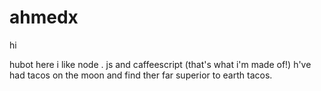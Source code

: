# ahmedx

hi

hubot here i like node . js and caffeescript (that's what i'm made of!)
h've had tacos on the moon and find ther far superior to earth tacos.
